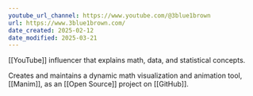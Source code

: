 ```yaml
---
youtube_url_channel: https://www.youtube.com/@3blue1brown
url: https://www.3blue1brown.com/
date_created: 2025-02-12
date_modified: 2025-03-21
---
```


[[YouTube]] influencer that explains math, data, and statistical concepts.  

Creates and maintains a dynamic math visualization and animation tool, [[Manim]], as an [[Open Source]] project on [[GitHub]].  
